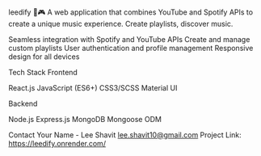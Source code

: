 leedify 🎵🎮 A web application that combines YouTube and Spotify APIs to create a unique music experience. Create playlists, discover music.

Seamless integration with Spotify and YouTube APIs Create and manage custom playlists User authentication and profile management Responsive design for all devices

Tech Stack Frontend

React.js JavaScript (ES6+) CSS3/SCSS Material UI

Backend

Node.js Express.js MongoDB Mongoose ODM

Contact Your Name - Lee Shavit lee.shavit10@gmail.com    Project Link: https://leedify.onrender.com/
